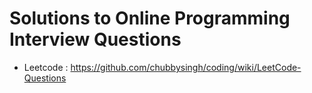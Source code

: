 # Solutions to Online Programming Interview Questions

* Leetcode : https://github.com/chubbysingh/coding/wiki/LeetCode-Questions
